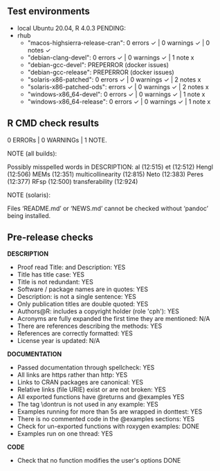 ## Test environments

  + local Ubuntu 20.04, R 4.0.3
  PENDING:
  + rhub
    + "macos-highsierra-release-cran": 0 errors ✓ | 0 warnings ✓ | 0 notes ✓
    + "debian-clang-devel": 0 errors ✓ | 0 warnings ✓ | 1 note x
    + "debian-gcc-devel": PREPERROR (docker issues)
    + "debian-gcc-release": PREPERROR (docker issues)
    + "solaris-x86-patched": 0 errors ✓ | 0 warnings ✓ | 2 notes x
    + "solaris-x86-patched-ods":  errors ✓ | 0 warnings ✓ | 2 notes x
    + "windows-x86_64-devel": 0 errors ✓ | 0 warnings ✓ | 1 note x
    + "windows-x86_64-release": 0 errors ✓ | 0 warnings ✓ | 1 note x
  
## R CMD check results
0 ERRORs | 0 WARNINGs | 1 NOTE.

NOTE (all builds):

Possibly misspelled words in DESCRIPTION:
  al (12:515)
  et (12:512)
  Hengl (12:506)
  MEMs (12:351)
  multicollinearity (12:815)
  Neto (12:383)
  Peres (12:377)
  RFsp (12:500)
  transferability (12:924)
  
NOTE (solaris):

Files ‘README.md’ or ‘NEWS.md’ cannot be checked without ‘pandoc’ being installed.
  
## Pre-release checks

**DESCRIPTION**

  + Proof read Title: and Description:                               YES
  + Title has title case:                                            YES
  + Title is not redundant:                                          YES
  + Software / package names are in quotes:                          YES
  + Description: is not a single sentence:                           YES
  + Only publication titles are double quoted:                       YES
  + Authors@R: includes a copyright holder (role 'cph'):             YES
  + Acronyms are fully expanded the first time they are mentioned:   N/A
  + There are references describing the methods:                     YES
  + References are correctly formatted:                              YES
  + License year is updated:                                         N/A 
  
**DOCUMENTATION**
  
  + Passed documentation through spellcheck:                        YES
  + All links are https rather than http:                           YES
  + Links to CRAN packages are canonical:                           YES
  + Relative links (file URIE) exist or are not broken:             YES
  + All exported functions have @returns and @examples              YES
  + The tag \dontrun is not used in any example:                    YES
  + Examples running for more than 5s are wrapped in donttest:      YES
  + There is no commented code in the @examples sections:           YES
  + Check for un-exported functions with roxygen examples:          DONE
  + Examples run on one thread:                                     YES


**CODE**

  + Check that no function modifies the user's options     DONE

